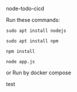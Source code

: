 node-todo-cicd

Run these commands:


`sudo apt install nodejs`


`sudo apt install npm`


`npm install`

`node app.js`

or Run by docker compose

test


